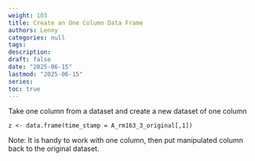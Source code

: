 ```yaml
---
weight: 103
title: Create an One Column Data Frame
authors: Lenny
categories: null
tags: 
description: 
draft: false
date: "2025-06-15"
lastmod: "2025-06-15"
series:
toc: true
---
```



<!--more-->

Take one column from a dataset and create a new dataset of one column
```
z <- data.frame(time_stamp = A_rm163_3_original[,1])
```

Note:  It is handy to work with one column, then put manipulated column back to the original dataset.